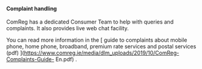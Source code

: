 ####  Complaint handling

ComReg has a dedicated Consumer Team to help with queries and complaints. It
also provides live web chat facility.

You can read more information in the [ guide to complaints about mobile phone,
home phone, broadband, premium rate services and postal services (pdf)
](https://www.comreg.ie/media/dlm_uploads/2019/10/ComReg-Complaints-Guide-
En.pdf) .
